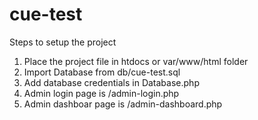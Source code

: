 # cue-test

Steps to setup the project 

1. Place the project file in htdocs or var/www/html folder
2.  Import Database from db/cue-test.sql
3.  Add database credentials in Database.php
4. Admin login page is /admin-login.php
5. Admin dashboar page is /admin-dashboard.php